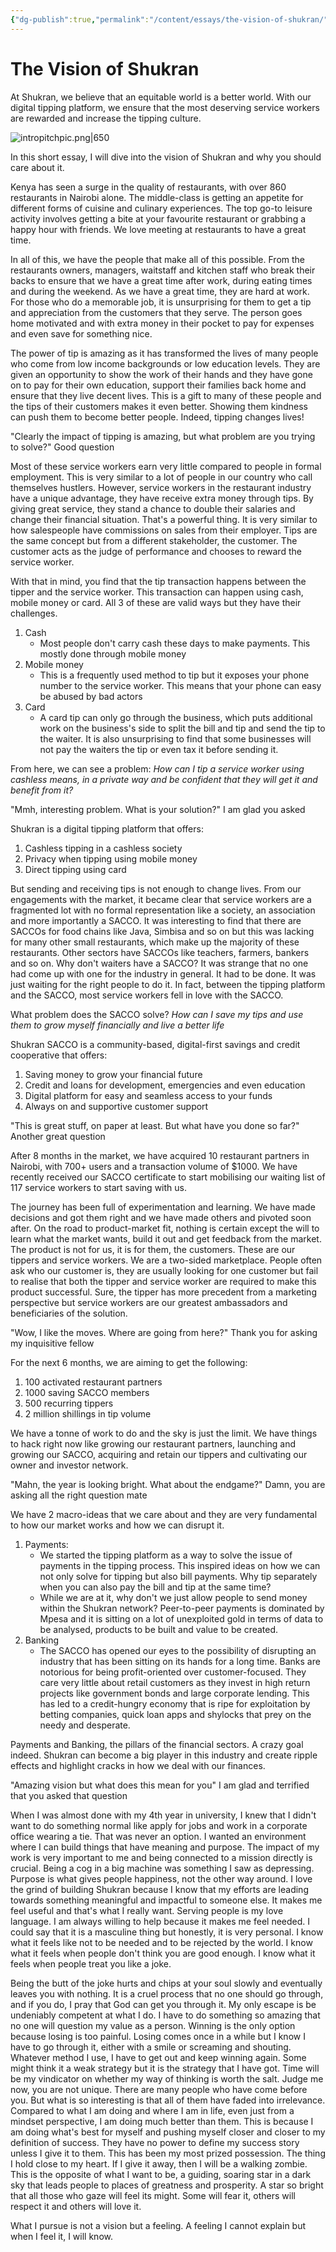 ```yaml
---
{"dg-publish":true,"permalink":"/content/essays/the-vision-of-shukran/","noteIcon":"2"}
---
```


# The Vision of Shukran

At Shukran, we believe that an equitable world is a better world. With our digital tipping platform, we ensure that the most deserving service workers are rewarded and increase the tipping culture.

![intropitchpic.png|650](/img/user/Media/intropitchpic.png)

In this short essay, I will dive into the vision of Shukran and why you should care about it.

Kenya has seen a surge in the quality of restaurants, with over 860 restaurants in Nairobi alone. The middle-class is getting an appetite for different forms of cuisine and culinary experiences. The top go-to leisure activity involves getting a bite at your favourite restaurant or grabbing a happy hour with friends. We love meeting at restaurants to have a great time.

In all of this, we have the people that make all of this possible. From the restaurants owners, managers, waitstaff and kitchen staff who break their backs to ensure that we have a great time after work, during eating times and during the weekend. As we have a great time, they are hard at work. For those who do a memorable job, it is unsurprising for them to get a tip and appreciation from the customers that they serve. The person goes home motivated and with extra money in their pocket to pay for expenses and even save for something nice.

The power of tip is amazing as it has transformed the lives of many people who come from low income backgrounds or low education levels. They are given an opportunity to show the work of their hands and they have gone on to pay for their own education, support their families back home and ensure that they live decent lives. This is a gift to many of these people and the tips of their customers makes it even better. Showing them kindness can push them to become better people. Indeed, tipping changes lives!

"Clearly the impact of tipping is amazing, but what problem are you trying to solve?" Good question

Most of these service workers earn very little compared to people in formal employment. This is very similar to a lot of people in our country who call themselves hustlers. However, service workers in the restaurant industry have a unique advantage, they have receive extra money through tips. By giving great service, they stand a chance to double their salaries and change their financial situation. That's a powerful thing. It is very similar to how salespeople have commissions on sales from their employer. Tips are the same concept but from a different stakeholder, the customer. The customer acts as the judge of performance and chooses to reward the service worker. 

With that in mind, you find that the tip transaction happens between the tipper and the service worker. This transaction can happen using cash, mobile money or card. All 3 of these are valid ways but they have their challenges. 
1. Cash
	- Most people don't carry cash these days to make payments. This mostly done through mobile money
2. Mobile money
	- This is a frequently used method to tip but it exposes your phone number to the service worker. This means that your phone can easy be abused by bad actors
3. Card
	- A card tip can only go through the business, which puts additional work on the business's side to split the bill and tip and send the tip to the waiter. It is also unsurprising to find that some businesses will not pay the waiters the tip or even tax it before sending it.


From here, we can see a problem:
*How can I tip a service worker using cashless means, in a private way and be confident that they will get it and benefit from it?*

"Mmh, interesting problem. What is your solution?" I am glad you asked

Shukran is a digital tipping platform that offers:
1. Cashless tipping in a cashless society
2. Privacy when tipping using mobile money
3. Direct tipping using card

But sending and receiving tips is not enough to change lives. From our engagements with the market, it became clear that service workers are a fragmented lot with no formal representation like a society, an association and more importantly a SACCO. It was interesting to find that there are SACCOs for food chains like Java, Simbisa and so on but this was lacking for many other small restaurants, which make up the majority of these restaurants. Other sectors have SACCOs like teachers, farmers, bankers and so on. Why don't waiters have a SACCO? It was strange that no one had come up with one for the industry in general. It had to be done. It was just waiting for the right people to do it. In fact, between the tipping platform and the SACCO, most service workers fell in love with the SACCO.

What problem does the SACCO solve?
*How can I save my tips and use them to grow myself financially and live a better life*

Shukran SACCO is a community-based, digital-first savings and credit cooperative that offers:
1. Saving money to grow your financial future
2. Credit and loans for development, emergencies and even education
3. Digital platform for easy and seamless access to your funds
4. Always on and supportive customer support

"This is great stuff, on paper at least. But what have you done so far?" Another great question

After 8 months in the market, we have acquired 10 restaurant partners in Nairobi, with 700+ users and a transaction volume of $1000. We have recently received our SACCO certificate to start mobilising our waiting list of 117 service workers to start saving with us.

The journey has been full of experimentation and learning. We have made decisions and got them right and we have made others and pivoted soon after. On the road to product-market fit, nothing is certain except the will to learn what the market wants, build it out and get feedback from the market. The product is not for us, it is for them, the customers. These are our tippers and service workers. We are a two-sided marketplace. People often ask who our customer is, they are usually looking for one customer but fail to realise that both the tipper and service worker are required to make this product successful. Sure, the tipper has more precedent from a marketing perspective but service workers are our greatest ambassadors and beneficiaries of the solution.

"Wow, I like the moves. Where are going from here?" Thank you for asking my inquisitive fellow

For the next 6 months, we are aiming to get the following:
1. 100 activated restaurant partners
2. 1000 saving SACCO members
3. 500 recurring tippers
4. 2 million shillings in tip volume

We have a tonne of work to do and the sky is just the limit. We have things to hack right now like growing our restaurant partners, launching and growing our SACCO, acquiring and retain our tippers and cultivating our owner and investor network.

"Mahn, the year is looking bright. What about the endgame?" Damn, you are asking all the right question mate

We have 2 macro-ideas that we care about and they are very fundamental to how our market works and how we can disrupt it.

1. Payments: 
	- We started the tipping platform as a way to solve the issue of payments in the tipping process. This inspired ideas on how we can not only solve for tipping but also bill payments. Why tip separately when you can also pay the bill and tip at the same time? 
	- While we are at it, why don't we just allow people to send money within the Shukran network? Peer-to-peer payments is dominated by Mpesa and it is sitting on a lot of unexploited gold in terms of data to be analysed, products to be built and value to be created.
2. Banking
	- The SACCO has opened our eyes to the possibility of disrupting an industry that has been sitting on its hands for a long time. Banks are notorious for being profit-oriented over customer-focused. They care very little about retail customers as they invest in high return projects like government bonds and large corporate lending. This has led to a credit-hungry economy that is ripe for exploitation by betting companies, quick loan apps and shylocks that prey on the needy and desperate.

Payments and Banking, the pillars of the financial sectors. A crazy goal indeed. Shukran can become a big player in this industry and create ripple effects and highlight cracks in how we deal with our finances.

"Amazing vision but what does this mean for you" I am glad and terrified that you asked that question

When I was almost done with my 4th year in university, I knew that I didn't want to do something normal like apply for jobs and work in a corporate office wearing a tie. That was never an option. I wanted an environment where I can build things that have meaning and purpose. The impact of my work is very important to me and being connected to a mission directly is crucial. Being a cog in a big machine was something I saw as depressing. Purpose is what gives people happiness, not the other way around. I love the grind of building Shukran because I know that my efforts are leading towards something meaningful and impactful to someone else. It makes me feel useful and that's what I really want. Serving people is my love language. I am always willing to help because it makes me feel needed. I could say that it is a masculine thing but honestly, it is very personal. I know what it feels like not to be needed and to be rejected by the world. I know what it feels when people don't think you are good enough. I know what it feels when people treat you like a joke.

Being the butt of the joke hurts and chips at your soul slowly and eventually leaves you with nothing. It is a cruel process that no one should go through, and if you do, I pray that God can get you through it. My only escape is be undeniably competent at what I do. I have to do something so amazing that no one will question my value as a person. Winning is the only option because losing is too painful. Losing comes once in a while but I know I have to go through it, either with a smile or screaming and shouting. Whatever method I use, I have to get out and keep winning again. Some might think it a weak strategy but it is the strategy that I have got. Time will be my vindicator on whether my way of thinking is worth the salt. Judge me now, you are not unique. There are many people who have come before you. But what is so interesting is that all of them have faded into irrelevance. Compared to what I am doing and where I am in life, even just from a mindset perspective, I am doing much better than them. This is because I am doing what's best for myself and pushing myself closer and closer to my definition of success. They have no power to define my success story unless I give it to them. This has been my most prized possession. The thing I hold close to my heart. If I give it away, then I will be a walking zombie. This is the opposite of what I want to be, a guiding, soaring star in a dark sky that leads people to places of greatness and prosperity. A star so bright that all those who gaze will feel its might. Some will fear it, others will respect it and others will love it.

What I pursue is not a vision but a feeling. A feeling I cannot explain but when I feel it, I will know.